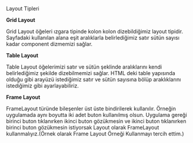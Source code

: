 Layout Tipleri


**Grid Layout**

Grid Layout öğeleri ızgara tipinde kolon kolon dizebildiğimiz layout tipidir. Sayfadaki kullanılan 
alana eşit aralıklarla belirlediğimiz satır sütün sayısı kadar component dizmemizi sağlar.

**Table Layout**

Table Layout öğelerimizi satır ve sütün şeklinde aralıklarını kendi belirlediğimiz şekilde 
dizebilmemizi sağlar. HTML deki table yapısında olduğu gibi arayüzü istediğimiz satır ve sütün sayısına
bölüp araklıklarını istediğimiz gibi ayarlayabiliriz.

**Frame Layout**

FrameLayout türünde bileşenler üst üste bindirilerek kullanılır. Örneğin uygulamada aynı boyutta iki 
adet buton kullanılmış olsun. Uygulama gereği birinci buton tıklanırken ikinci buton gözükmesin ve 
ikinci buton tıklanırken birinci buton gözükmesin istiyorsak Layout olarak FrameLayout 
kullanmalıyız.(Örnek olarak Frame Layout Örneği Kullanmayı tercih ettim.)